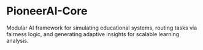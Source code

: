 # PioneerAI-Core
Modular AI framework for simulating educational systems, routing tasks via fairness logic, and generating adaptive insights for scalable learning analysis.
